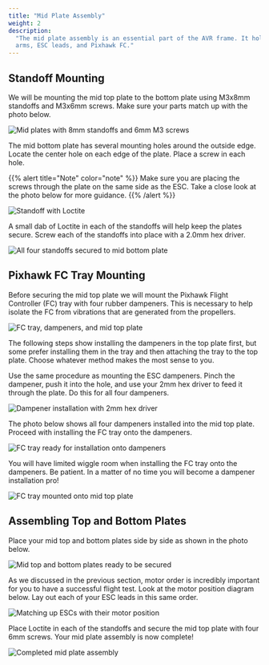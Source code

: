 ```yaml
---
title: "Mid Plate Assembly"
weight: 2
description:
  "The mid plate assembly is an essential part of the AVR frame. It holds the motor
  arms, ESC leads, and Pixhawk FC."
---
```


## Standoff Mounting

We will be mounting the mid top plate to the bottom plate using M3x8mm standoffs and
M3x6mm screws. Make sure your parts match up with the photo below.

![Mid plates with 8mm standoffs and 6mm M3 screws](mid_plate_assembly_1.jpg)

The mid bottom plate has several mounting holes around the outside edge. Locate the
center hole on each edge of the plate. Place a screw in each hole.

{{% alert title="Note" color="note" %}} Make sure you are placing the screws through the
plate on the same side as the ESC. Take a close look at the photo below for more
guidance. {{% /alert %}}

![Standoff with Loctite](mid_plate_assembly_2.jpg)

A small dab of Loctite in each of the standoffs will help keep the plates secure. Screw
each of the standoffs into place with a 2.0mm hex driver.

![All four standoffs secured to mid bottom plate](mid_plate_assembly_3.jpg)

## Pixhawk FC Tray Mounting

Before securing the mid top plate we will mount the Pixhawk Flight Controller (FC) tray
with four rubber dampeners. This is necessary to help isolate the FC from vibrations
that are generated from the propellers.

![FC tray, dampeners, and mid top plate](mid_plate_assembly_4.jpg)

The following steps show installing the dampeners in the top plate first, but some
prefer installing them in the tray and then attaching the tray to the top plate. Choose
whatever method makes the most sense to you.

Use the same procedure as mounting the ESC dampeners. Pinch the dampener, push it into
the hole, and use your 2mm hex driver to feed it through the plate. Do this for all four
dampeners.

![Dampener installation with 2mm hex driver](mid_plate_assembly_5.jpg)

The photo below shows all four dampeners installed into the mid top plate. Proceed with
installing the FC tray onto the dampeners.

![FC tray ready for installation onto dampeners](mid_plate_assembly_6.jpg)

You will have limited wiggle room when installing the FC tray onto the dampeners. Be
patient. In a matter of no time you will become a dampener installation pro!

![FC tray mounted onto mid top plate](mid_plate_assembly_7.jpg)

## Assembling Top and Bottom Plates

Place your mid top and bottom plates side by side as shown in the photo below.

![Mid top and bottom plates ready to be secured](mid_plate_assembly_8.jpg)

As we discussed in the previous section, motor order is incredibly important for you to
have a successful flight test. Look at the motor position diagram below. Lay out each of
your ESC leads in this same order.

![Matching up ESCs with their motor position](mid_plate_assembly_9.jpg)

Place Loctite in each of the standoffs and secure the mid top plate with four 6mm
screws. Your mid plate assembly is now complete!

![Completed mid plate assembly](mid_plate_assembly_10.jpg)
